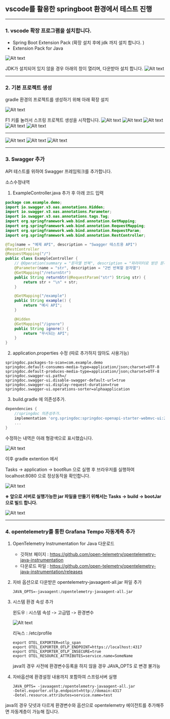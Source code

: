 ## vscode를 활용한 springboot 환경에서 테스트 진행
---
### 1. vscode 확장 프로그램을 설치합니다. 

- Spring Boot Extension Pack
(확장 설치 후에 jdk 까지 설치 합니다. )
- Extension Pack for Java

![Alt text](Images/sprintbootjava.png)

JDK가 설치되어 있지 않을 경우 아래의 창이 열리며, 다운받아 설치 합니다. 
![Alt text](Images/jdk-install.png)




---
### 2. 기본 프로젝트 생성 
gradle 환경의 프로젝트를 생성하기 위해 아래 확장 설치

![Alt text](Images/extension-gradle-for-java.png)

F1 키를 눌러서 스프링 프로젝트 생성을 시작합니다. 
![Alt text](Images/K-011.png)
![Alt text](Images/K-012.png)
![Alt text](Images/K-013.png)
![Alt text](Images/K-014.png)
![Alt text](Images/K-015.png)

---

![Alt text](Images/K-016.png)
![Alt text](Images/K-017.png)
![Alt text](Images/K-018.png)

---
### 3. Swagger 추가

API 테스트를 위하여 Swagger 프레임워크를 추가합니다. 

소스수정내역
1. ExampleController.java 추가 후 아래 코드 입력

``` java
package com.example.demo;
import io.swagger.v3.oas.annotations.Hidden;
import io.swagger.v3.oas.annotations.Parameter;
import io.swagger.v3.oas.annotations.tags.Tag;
import org.springframework.web.bind.annotation.GetMapping;
import org.springframework.web.bind.annotation.RequestMapping;
import org.springframework.web.bind.annotation.RequestParam;
import org.springframework.web.bind.annotation.RestController;

@Tag(name = "예제 API", description = "Swagger 테스트용 API")
@RestController
@RequestMapping("/")
public class ExampleController {
    // @Operation(summary = "문자열 반복", description = "파라미터로 받은 문자열을 2번 반복합니다.")
    @Parameter(name = "str", description = "2번 반복할 문자열")
    @GetMapping("/returnStr")
    public String returnStr(@RequestParam("str") String str) {
        return str + "\n" + str;
    }

    @GetMapping("/example")
    public String example() {
        return "예시 API";
    }

    @Hidden
    @GetMapping("/ignore")
    public String ignore() {
        return "무시되는 API";
    }
}
```

2. application.properties 수정 (따로 추가하지 않아도 사용가능)
``` properties
springdoc.packages-to-scan=com.example.demo
springdoc.default-consumes-media-type=application/json;charset=UTF-8
springdoc.default-produces-media-type=application/json;charset=UTF-8
springdoc.swagger-ui.path=/
springdoc.swagger-ui.disable-swagger-default-url=true
springdoc.swagger-ui.display-request-duration=true
springdoc.swagger-ui.operations-sorter=alphaapplication
```

3. build.gradle 에 의존성추가.
``` gradle
dependencies {
    //springdoc 의존성추가.
	implementation 'org.springdoc:springdoc-openapi-starter-webmvc-ui:2.0.2' 
	...
}
```
수정하는 내역은 아래 형광색으로 표시했습니다. 

![Alt text](Images/gradle-swagger-springdoc-project-tree.png)

이후 gradle extention 에서 

Tasks -> application -> bootRun 으로 실행 후 
브라우저를 실행하여 localhost:8080 으로 정상동작을 확인합니다. 

![Alt text](Images/K-019.png)

<b>※ 앞으로 서버로 실행가능한 jar 파일을 만들기 위해서는 Tasks -> build -> bootJar으로 빌드 합니다. </b>

![Alt text](Images/gradle-extension-tree.png)

---
### 4. opentelemetry를 통한 Grafana Tempo 자동계측 추가

 1. OpenTelemetry Instrumentation for Java 다운로드
    - 깃허브 페이지 : https://github.com/open-telemetry/opentelemetry-java-instrumentation 
    - 다운로드 파일 : https://github.com/open-telemetry/opentelemetry-java-instrumentation/releases
2. 자바 옵션으로 다운받은 opentelemetry-javaagent-all.jar 파일 추가
    ```
    JAVA_OPTS=-javaagent:/opentelemetry-javaagent-all.jar
    ```

3. 시스템 환경 속성 추가

    윈도우 : 시스템 속성 -> 고급탭 -> 환경변수

    ![Alt text](Images/K-020.png)

    리눅스 : /etc/profile
    ```
    export OTEL_EXPORTER=otlp_span
    export OTEL_EXPORTER_OTLP_ENDPOINT=https://localhost:4317
    export OTEL_EXPORTER_OTLP_INSECURE=true
    export OTEL_RESOURCE_ATTRIBUTES=service.name=SomeName
    ```
    java의 경우 사전에 환경변수등록을 하지 않을 경우 JAVA_OPTS 로 변경 불가능


4. 자바옵션에 환경설정 내용까지 포함하여 스프링서버 실행
    ```
    JAVA_OPTS= -javaagent:/opentelemetry-javaagent-all.jar 
    -Dotel.exporter.otlp.endpoint=http://domain:4317
    -Dotel.resource.attributes=service.name=test
    ```

java의 경우 닷넷과 다르게 환경변수와 옵션으로 opentelemetry 에이전트를 추가해주면 자동계층이 가능해 집니다. 